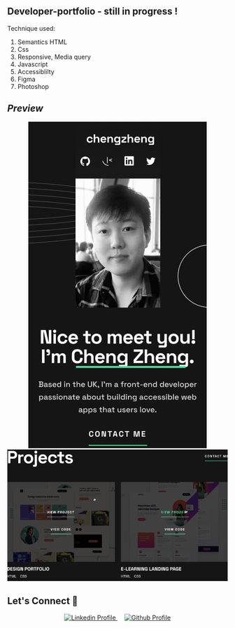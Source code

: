 ## Developer-portfolio - still in progress !

Technique used:
1. Semantics HTML
2. Css
3. Responsive, Media query
4. Javascript
5. Accessiblilty
6. Figma
7. Photoshop

## *Preview*

<div align='center'>
<img src='./assets/screencapture.PNG' alt='Sunnyside Agency Landing Page solution preview image'>
</div>

<div align='center'>
<img src='./assets/active_design.PNG' alt='Sunnyside Agency Landing Page solution preview image'>
</div>

## **Let's Connect 👋**

<div align=center>

  <a href="https://www.linkedin.com/in/cheng-zheng-7ab763279/" >
    <img src="https://img.shields.io/badge/linkedin%20Profile-%2300acee.svg?color=405DE6&style=for-the-badge&logo=linkedin&logoColor=white" alt="Linkedin Profile">
  </a>&nbsp;&nbsp;&nbsp;

  <!-- <a href="https://www.frontendmentor.io/profile/jackzz119" >
    <img src="https://img.shields.io/badge/FEM%20Profile-f8f9f8?style=for-the-badge&logo=Frontend-Mentor&logoColor=black" alt="Frontend-Mentor Profile">
  </a> &nbsp;&nbsp;&nbsp; -->

  <a href="https://www.github.com/jackzz119/" >
    <img src="https://img.shields.io/badge/Github%20Profile-131313?style=for-the-badge&logo=github&logoColor=white" alt="Github Profile">
  </a>

</div>

<br>